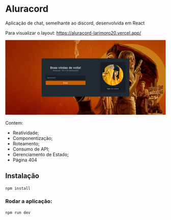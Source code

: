 # Aluracord

Aplicação de chat, semelhante ao discord, desenvolvida em React

Para visualizar o layout: https://aluracord-larimoro20.vercel.app/

![imagem](https://github.com/LariMoro20/Aluracord/blob/main/aluracord.png)

Contem:
- Reatividade;
- Componentização;
- Roteamento;
- Consumo de API;
- Gerenciamento de Estado;
- Página 404

## Instalação

```bash
npm install
```

### Rodar a aplicação:

```bash
npm run dev
```

